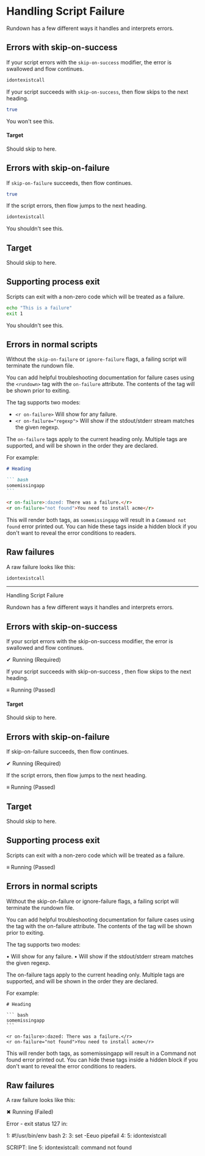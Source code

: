 # Handling Script Failure

Rundown has a few different ways it handles and interprets errors.

## Errors with skip-on-success <r section="skip-on-success"/>

If your script errors with the `skip-on-success` modifier, the error is swallowed and flow continues.

<r skip-on-success />

``` bash
idontexistcall
```

If your script succeeds with `skip-on-success`, then flow skips to the next heading.

<r skip-on-success/>

``` bash
true
```

You won't see this.

#### Target

Should skip to here.

## Errors with skip-on-failure

If `skip-on-failure` succeeds, then flow continues.

``` bash skip-on-failure
true
```

If the script errors, then flow jumps to the next heading.

``` bash skip-on-failure
idontexistcall
```

You shouldn't see this.

## Target

Should skip to here.

## Supporting process exit

Scripts can exit with a non-zero code which will be treated as a failure.

``` bash skip-on-failure
echo "This is a failure"
exit 1
```

You shouldn't see this.

## Errors in normal scripts

Without the `skip-on-failure` or `ignore-failure` flags, a failing script will terminate the rundown file.

You can add helpful troubleshooting documentation for failure cases using the `<rundown>` tag with the `on-failure` attribute. The contents of the tag will be shown prior to exiting.

The tag supports two modes:

* `<r on-failure>` Will show for any failure.
* `<r on-failure="regexp">` Will show if the stdout/stderr stream matches the given regexp.

The `on-failure` tags apply to the current heading only. Multiple tags are supported, and will be shown in the order they are declared.

For example:

~~~ markdown reveal norun
# Heading

``` bash
somemissingapp
```

<r on-failure>:dazed: There was a failure.</r>
<r on-failure="not found">You need to install acme</r>
~~~

This will render both tags, as `somemissingapp` will result in a `Command not found` error printed out. You can hide these tags inside a hidden block if you don't want to reveal the error conditions to readers.

## Raw failures

A raw failure looks like this:

``` bash
idontexistcall
```

-----

Handling Script Failure

  Rundown has a few different ways it handles and interprets errors.


  ## Errors with skip-on-success

  If your script errors with the  skip-on-success  modifier, the error is
  swallowed and flow continues.

  ✔ Running (Required)

  If your script succeeds with  skip-on-success , then flow skips to the next
  heading.

  ≡ Running (Passed)

  #### Target

  Should skip to here.


  ## Errors with skip-on-failure

  If  skip-on-failure  succeeds, then flow continues.

  ✔ Running (Required)

  If the script errors, then flow jumps to the next heading.

  ≡ Running (Passed)

  ## Target

  Should skip to here.

  
  ## Supporting process exit

  Scripts can exit with a non-zero code which will be treated as a failure.

  ≡ Running (Passed)

  ## Errors in normal scripts

  Without the  skip-on-failure  or  ignore-failure  flags, a failing script will
  terminate the rundown file.

  You can add helpful troubleshooting documentation for failure cases using
  the  <rundown>  tag with the  on-failure  attribute. The contents of the tag
  will be shown prior to exiting.

  The tag supports two modes:

  •  <r on-failure>  Will show for any failure.
  •  <r on-failure="regexp">  Will show if the stdout/stderr stream matches the
  given regexp.

  The  on-failure  tags apply to the current heading only. Multiple tags are
  supported, and will be shown in the order they are declared.

  For example:

    # Heading
     
    ``` bash
    somemissingapp
    ```
     
    <r on-failure>:dazed: There was a failure.</r>
    <r on-failure="not found">You need to install acme</r>

  This will render both tags, as  somemissingapp  will result in a  Command 
  not found  error printed out. You can hide these tags inside a hidden block 
  if you don't want to reveal the error conditions to readers.

  
  ## Raw failures

  A raw failure looks like this:

  ✖ Running (Failed)

Error - exit status 127 in:

  1: #!/usr/bin/env bash
  2: 
  3: set -Eeuo pipefail
  4: 
  5: idontexistcall

SCRIPT: line 5: idontexistcall: command not found
